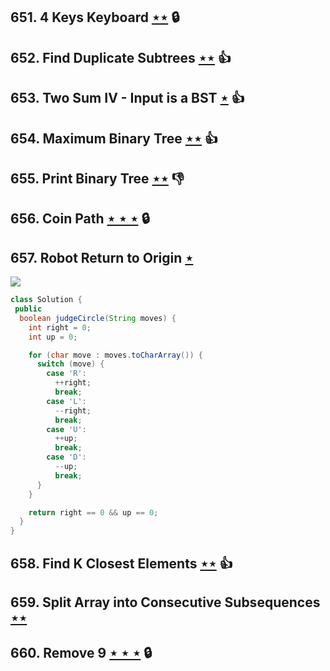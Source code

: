 ## 651. 4 Keys Keyboard [$\star\star$](https://leetcode.com/problems/4-keys-keyboard) 🔒

## 652. Find Duplicate Subtrees [$\star\star$](https://leetcode.com/problems/find-duplicate-subtrees) :thumbsup:

## 653. Two Sum IV - Input is a BST [$\star$](https://leetcode.com/problems/two-sum-iv-input-is-a-bst) :thumbsup:

## 654. Maximum Binary Tree [$\star\star$](https://leetcode.com/problems/maximum-binary-tree) :thumbsup:

## 655. Print Binary Tree [$\star\star$](https://leetcode.com/problems/print-binary-tree) :thumbsdown:

## 656. Coin Path [$\star\star\star$](https://leetcode.com/problems/coin-path) 🔒

## 657. Robot Return to Origin [$\star$](https://leetcode.com/problems/robot-return-to-origin)

![](https://img.shields.io/badge/-String-60373E.svg?style=flat-square)

```java
class Solution {
 public
  boolean judgeCircle(String moves) {
    int right = 0;
    int up = 0;

    for (char move : moves.toCharArray()) {
      switch (move) {
        case 'R':
          ++right;
          break;
        case 'L':
          --right;
          break;
        case 'U':
          ++up;
          break;
        case 'D':
          --up;
          break;
      }
    }

    return right == 0 && up == 0;
  }
}
```

## 658. Find K Closest Elements [$\star\star$](https://leetcode.com/problems/find-k-closest-elements) :thumbsup:

## 659. Split Array into Consecutive Subsequences [$\star\star$](https://leetcode.com/problems/split-array-into-consecutive-subsequences)

## 660. Remove 9 [$\star\star\star$](https://leetcode.com/problems/remove-9) 🔒
